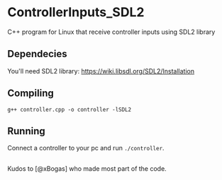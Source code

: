 # ControllerInputs_SDL2
C++ program for Linux that receive controller inputs using SDL2 library


## Dependecies

You'll need SDL2 library: https://wiki.libsdl.org/SDL2/Installation

## Compiling

```g++ controller.cpp -o controller -lSDL2```

## Running

Connect a controller to your pc and run ```./controller```.

## 

Kudos to [@xBogas] who made most part of the code.
